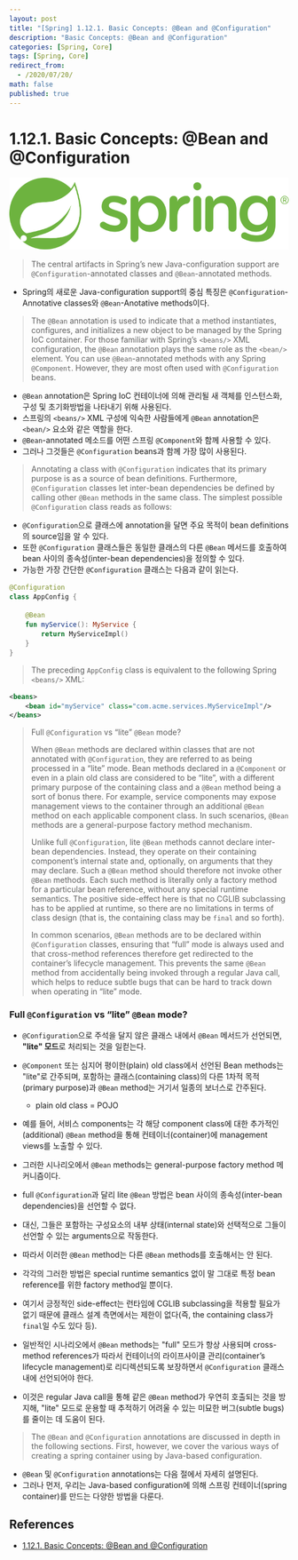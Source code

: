 ```yaml
---
layout: post
title: "[Spring] 1.12.1. Basic Concepts: @Bean and @Configuration"
description: "Basic Concepts: @Bean and @Configuration"
categories: [Spring, Core]
tags: [Spring, Core]
redirect_from:
  - /2020/07/20/
math: false
published: true
---
```


# 1.12.1. Basic Concepts: @Bean and @Configuration

<img src="/assets/img/posts/logos/spring-logo.svg">

> The central artifacts in Spring’s new Java-configuration support are `@Configuration`-annotated classes and `@Bean`-annotated methods.

- Spring의 새로운 Java-configuration support의 중심 특징은 `@Configuration`-Annotative classes와 `@Bean`-Anotative methods이다.

> The `@Bean` annotation is used to indicate that a method instantiates, configures, and initializes a new object to be managed by the Spring IoC container. For those familiar with Spring’s `<beans/>` XML configuration, the `@Bean` annotation plays the same role as the `<bean/>` element. You can use `@Bean`-annotated methods with any Spring `@Component`. However, they are most often used with `@Configuration` beans.

- `@Bean` annotation은 Spring IoC 컨테이너에 의해 관리될 새 객체를 인스턴스화, 구성 및 초기화방법을 나타내기 위해 사용된다.
- 스프링의 `<beans/>` XML 구성에 익숙한 사람들에게 `@Bean` annotation은 `<bean/>` 요소와 같은 역할을 한다.
- `@Bean`-annotated 메소드를 어떤 스프링 `@Component`와 함께 사용할 수 있다.
- 그러나 그것들은 `@Configuration` beans과 함께 가장 많이 사용된다.

> Annotating a class with `@Configuration` indicates that its primary purpose is as a source of bean definitions. Furthermore, `@Configuration` classes let inter-bean dependencies be defined by calling other `@Bean` methods in the same class. The simplest possible `@Configuration` class reads as follows:

- `@Configuration`으로 클래스에 annotation을 달면 주요 목적이 bean definitions의 source임을 알 수 있다.
- 또한 `@Configuration` 클래스들은 동일한 클래스의 다른 `@Bean` 메서드를 호출하여 bean 사이의 종속성(inter-bean dependencies)을 정의할 수 있다.
- 가능한 가장 간단한 `@Configuration` 클래스는 다음과 같이 읽는다.

```kotlin
@Configuration
class AppConfig {

    @Bean
    fun myService(): MyService {
        return MyServiceImpl()
    }
}
```

> The preceding `AppConfig` class is equivalent to the following Spring `<beans/>` XML:

```xml
<beans>
    <bean id="myService" class="com.acme.services.MyServiceImpl"/>
</beans>
```

> Full `@Configuration` vs “lite” `@Bean` mode?
>
> When `@Bean` methods are declared within classes that are not annotated with `@Configuration`, they are referred to as being processed in a “lite” mode. Bean methods declared in a `@Component` or even in a plain old class are considered to be “lite”, with a different primary purpose of the containing class and a `@Bean` method being a sort of bonus there. For example, service components may expose management views to the container through an additional `@Bean` method on each applicable component class. In such scenarios, `@Bean` methods are a general-purpose factory method mechanism.
>
> Unlike full `@Configuration`, lite `@Bean` methods cannot declare inter-bean dependencies. Instead, they operate on their containing component’s internal state and, optionally, on arguments that they may declare. Such a `@Bean` method should therefore not invoke other `@Bean` methods. Each such method is literally only a factory method for a particular bean reference, without any special runtime semantics. The positive side-effect here is that no CGLIB subclassing has to be applied at runtime, so there are no limitations in terms of class design (that is, the containing class may be `final` and so forth).
>
> In common scenarios, `@Bean` methods are to be declared within `@Configuration` classes, ensuring that “full” mode is always used and that cross-method references therefore get redirected to the container’s lifecycle management. This prevents the same `@Bean` method from accidentally being invoked through a regular Java call, which helps to reduce subtle bugs that can be hard to track down when operating in “lite” mode.

### Full `@Configuration` vs “lite” `@Bean` mode?

- `@Configuration`으로 주석을 달지 않은 클래스 내에서 `@Bean` 메서드가 선언되면, **"lite" 모드**로 처리되는 것을 일컫는다.
- `@Component` 또는 심지어 평이한(plain) old class에서 선언된 Bean methods는 "lite"로 간주되며, 포함하는 클래스(containing class)의 다른 1차적 목적(primary purpose)과 `@Bean` method는 거기서 일종의 보너스로 간주된다.
  - plain old class = POJO
- 예를 들어, 서비스 components는 각 해당 component class에 대한 추가적인(additional) `@Bean` method을 통해 컨테이너(container)에 management views를 노출할 수 있다.
- 그러한 시나리오에서 `@Bean` methods는 general-purpose factory method 메커니즘이다.

- full `@Configuration`과 달리 lite `@Bean` 방법은 bean 사이의 종속성(inter-bean dependencies)을 선언할 수 없다.
- 대신, 그들은 포함하는 구성요소의 내부 상태(internal state)와 선택적으로 그들이 선언할 수 있는 arguments으로 작동한다.
- 따라서 이러한 `@Bean` method는 다른 `@Bean` methods를 호출해서는 안 된다.
- 각각의 그러한 방법은 special runtime semantics 없이 말 그대로 특정 bean reference를 위한 factory method일 뿐이다.
- 여기서 긍정적인 side-effect는 런타임에 CGLIB subclassing을 적용할 필요가 없기 때문에 클래스 설계 측면에서는 제한이 없다(즉, the containing class가 `final`일 수도 있다 등).

- 일반적인 시나리오에서 `@Bean` methods는 "full" 모드가 항상 사용되며 cross-method references가 따라서 컨테이너의 라이프사이클 관리(container’s lifecycle management)로 리디렉션되도록 보장하면서 `@Configuration` 클래스 내에 선언되어야 한다.
- 이것은 regular Java call을 통해 같은 `@Bean` method가 우연히 호출되는 것을 방지해, "lite" 모드로 운용할 때 추적하기 어려울 수 있는 미묘한 버그(subtle bugs)를 줄이는 데 도움이 된다.

> The `@Bean` and `@Configuration` annotations are discussed in depth in the following sections. First, however, we cover the various ways of creating a spring container using by Java-based configuration.

- `@Bean` 및 `@Configuration` annotations는 다음 절에서 자세히 설명된다.
- 그러나 먼저, 우리는 Java-based configuration에 의해 스프링 컨테이너(spring container)를 만드는 다양한 방법을 다룬다.

## References

- [1.12.1. Basic Concepts: @Bean and @Configuration](https://docs.spring.io/spring/docs/current/spring-framework-reference/core.html#beans-java-basic-concepts)
